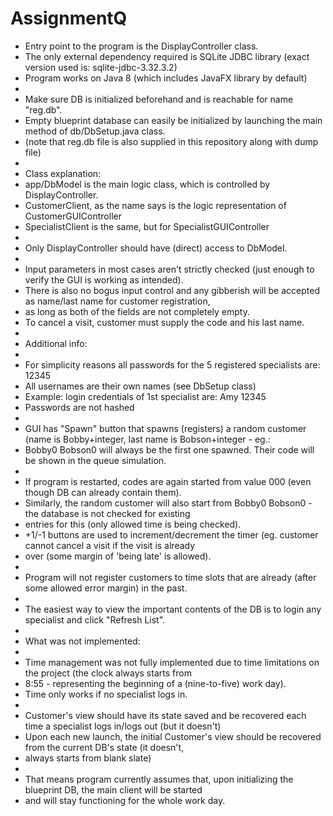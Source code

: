 # AssignmentQ

 * Entry point to the program is the DisplayController class.
 * The only external dependency required is SQLite JDBC library (exact version used is: sqlite-jdbc-3.32.3.2)
 * Program works on Java 8 (which includes JavaFX library by default)
 * 
 * Make sure DB is initialized beforehand and is reachable for name "reg.db".
 * Empty blueprint database can easily be initialized by launching the main method of db/DbSetup.java class.
 * (note that reg.db file is also supplied in this repository along with dump file) 
 * 
 * Class explanation:
 * app/DbModel is the main logic class, which is controlled by DisplayController.
 * CustomerClient, as the name says is the logic representation of CustomerGUIController
 * SpecialistClient is the same, but for SpecialistGUIController
 * 
 * Only DisplayController should have (direct) access to DbModel.
 * 
 * Input parameters in most cases aren't strictly checked (just enough to verify the GUI is working as intended).
 * There is also no bogus input control and any gibberish will be accepted as name/last name for customer registration,
 * as long as both of the fields are not completely empty.
 * To cancel a visit, customer must supply the code and his last name.
 * 
 * Additional info:
 * 
 * For simplicity reasons all passwords for the 5 registered specialists are: 12345
 * All usernames are their own names (see DbSetup class)
 * Example: login credentials of 1st specialist are: Amy 12345
 * Passwords are not hashed
 * 
 * GUI has "Spawn" button that spawns (registers) a random customer (name is Bobby+integer, last name is Bobson+integer - eg.:
 * Bobby0 Bobson0 will always be the first one spawned. Their code will be shown in the queue simulation.
 * 		
 * If program is restarted, codes are again started from value 000 (even though DB can already contain them).
 * Similarly, the random customer will also start from Bobby0 Bobson0 - the database is not checked for existing
 * entries for this (only allowed time is being checked).
 * +1/-1 buttons are used to increment/decrement the timer (eg. customer cannot cancel a visit if the visit is already
 * over (some margin of 'being late' is allowed).
 * 
 * Program will not register customers to time slots that are already (after some allowed error margin) in the past.
 * 
 * The easiest way to view the important contents of the DB is to login any specialist and click "Refresh List".
 * 
 * What was not implemented:
 * 
 * Time management was not fully implemented due to time limitations on the project (the clock always starts from
 * 8:55 - representing the beginning of a (nine-to-five) work day).
 * Time only works if no specialist logs in.
 *
 * Customer's view should have its state saved and be recovered each time a specialist logs in/logs out (but it doesn't)
 * Upon each new launch, the initial Customer's view should be recovered from the current DB's state (it doesn't,
 * always starts from blank slate)
 *		
 * That means program currently assumes that, upon initializing the blueprint DB, the main client will be started
 * and will stay functioning for the whole work day.
